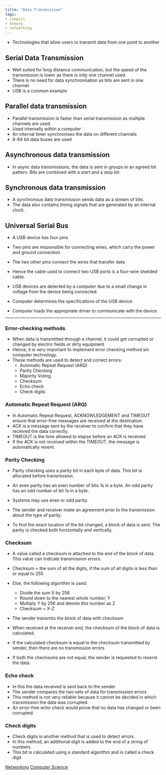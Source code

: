 ```yaml
---
title: "Data Transmission"
tags:
- compsci
- theory
- networking
---
```



- Technologies that allow users to transmit data from one point to another

## Serial Data Transmission

- Well suited for long distance communication, but the speed of the transmission is lower as there is only one channel used.
- There is no need for data synchronisation as bits are sent in one channel.
- USB is a common example

## Parallel data transmission

- Parallel transmission is faster than serial transmission as multiple channels are used.
- Used internally within a computer
- An internal timer synchronises the data on different channels
- 8-64 bit data buses are used

## Asynchronous data transmission

- In async data transmissions, the data is sent in groups in an agreed bit pattern. Bits are combined with a start and a stop bit.


## Synchronous data transmission

- A synchronous data transmission sends data as a stream of bits.
- The data also contains timing signals that are generated by an internal clock.



## Universal Serial Bus

- A USB device has four pins
- Two pins are responsible for connecting wires, which carry the power and ground connection
- The two other pins connect the wires that transfer data
- Hence the cable used to connect two USB ports is a four-wire shielded cable.

- USB devices are detected by a computer due to a small change in voltage from the device being connected.
- Computer determines the specifications of the USB device
- Computer loads the appropriate driver to communicate with the device

---

### Error-checking methods

- When data is transmitted through a channel, it could get corrupted or changed by electric fields or dirty equipment
- Hence, it is very important to implement error checking method sin computer technology.
- These methods are used to detect and correct errors:
	- Automatic Repeat Request (ARQ)
	- Parity Checking
	- Majority Voting
	- Checksum
	- Echo check
	- Check digits


### Automatic Repeat Request (ARQ)

- In Automatic Repeat Request, ACKNOWLEDGEMENT and TIMEOUT ensure that error-free messages are received at the destination.
- ACK is a message sent by the receiver to confirm that they have received the data correctly.
- TIMEOUT is the time allowed to elapse before an ACK is received
- If the ACK is not received within the TIMEOUT, the message is automatically resent.

### Parity Checking

- Parity checking uses a parity bit in each byte of data. This bit is allocated before transmission. 
- An even parity has an even number of bits 1s in a byte. An odd parity has an odd number of bit 1s in a byte.
- Systems may use even or odd parity.
- The sender and receiver make an agreement prior to the transmission about the type of parity.

- To find the exact location of the bit changed, a block of data is sent. The parity is checked both horizontally and vertically. 

### Checksum

- A value called a checksum is attached to the end of the block of data. This value can indicate transmission errors.
- Checksum = the sum of all the digits, if the sum of all digits is less than or equal to 255
- Else, the following algorithm is used:
	- Divide the sum X by 256
	- Round down to the nearest whole number, Y
	- Multiply Y by 256 and denote this number as Z
	- Checksum = X-Z

- The sender transmits the block of data with checksum
- When received at the receiver end, the checksum of the block of data is calculated.
- If the calculated checksum is equal to the checksum  transmitted by sender, then there are no transmission errors
- If both the checksums are not equal, the sender is requested to resend the data.


### Echo check

- In this the data received is sent back to the sender 
- The sender compares the two sets of data for transmission errors
- This method is not very reliable because it cannot be decided in which transmission the data was corrupted.
- An error-free echo check would prove that no data has changed or been corrupted.

### Check digits

- Check digits is another method that is used to detect errors.
- In this method, an additional digit is added to the end of a string of numbers
- This bit is calculated using a standard algorithm and is called a check digit


[Networking](sixth/CompSci/Theory/Networking)
[Computer Science](/ComputerScience)